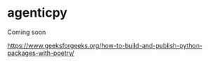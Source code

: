 # agenticpy
Coming soon

https://www.geeksforgeeks.org/how-to-build-and-publish-python-packages-with-poetry/